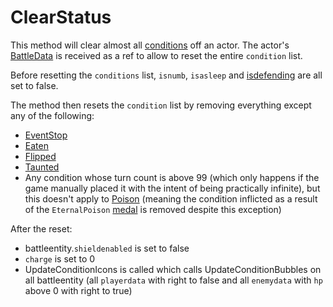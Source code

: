 # ClearStatus
This method will clear almost all [conditions](../Conditions.md) off an actor. The actor's [BattleData](../BattleData.md) is received as a ref to allow to reset the entire `condition` list.

Before resetting the `conditions` list, `isnumb`, `isasleep` and [isdefending](../Enemy%20features.md#isdefending) are all set to false.

The method then resets the `condition` list by removing everything except any of the following:

- [EventStop](../BattleCondition/EventStop.md)
- [Eaten](../BattleCondition/Eaten.md)
- [Flipped](../BattleCondition/Flipped.md)
- [Taunted](../BattleCondition/Taunted.md)
- Any condition whose turn count is above 99 (which only happens if the game manually placed it with the intent of being practically infinite), but this doesn't apply to [Poison](../BattleCondition/Poison.md) (meaning the condition inflicted as a result of the `EternalPoison` [medal](../../../Enums%20and%20IDs/Medal.md#medal--badge) is removed despite this exception)

After the reset:

- battleentity.`shieldenabled` is set to false
- `charge` is set to 0
- UpdateConditionIcons is called which calls UpdateConditionBubbles on all battleentity (all `playerdata` with right to false and all `enemydata` with `hp` above 0 with right to true)
